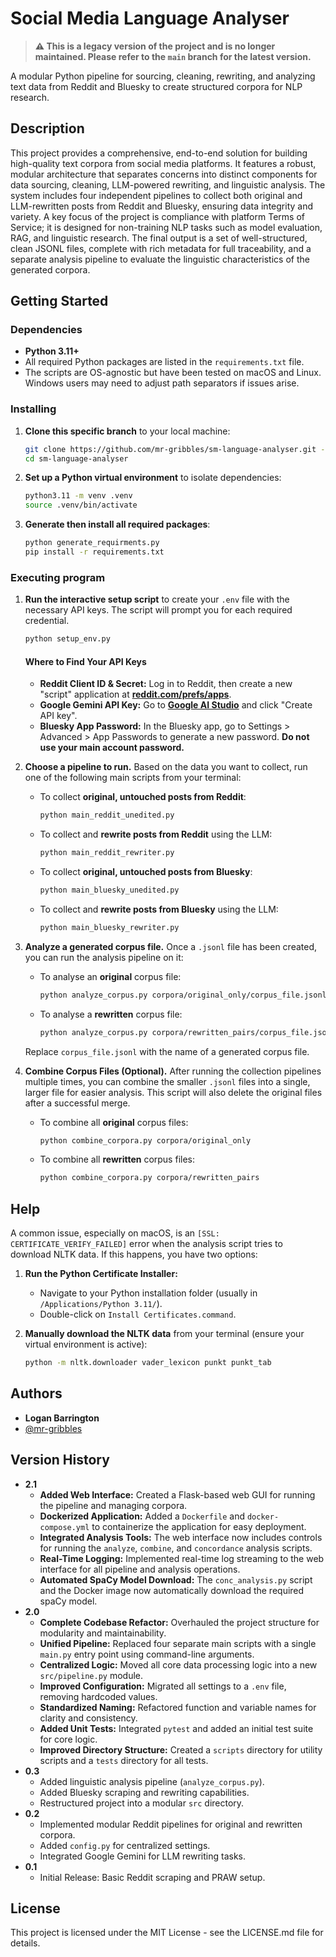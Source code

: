 # Social Media Language Analyser

> **⚠️ This is a legacy version of the project and is no longer maintained. Please refer to the `main` branch for the latest version.**

A modular Python pipeline for sourcing, cleaning, rewriting, and analyzing text data from Reddit and Bluesky to create structured corpora for NLP research.

## Description

This project provides a comprehensive, end-to-end solution for building high-quality text corpora from social media platforms. It features a robust, modular architecture that separates concerns into distinct components for data sourcing, cleaning, LLM-powered rewriting, and linguistic analysis. The system includes four independent pipelines to collect both original and LLM-rewritten posts from Reddit and Bluesky, ensuring data integrity and variety. A key focus of the project is compliance with platform Terms of Service; it is designed for non-training NLP tasks such as model evaluation, RAG, and linguistic research. The final output is a set of well-structured, clean JSONL files, complete with rich metadata for full traceability, and a separate analysis pipeline to evaluate the linguistic characteristics of the generated corpora.

## Getting Started

### Dependencies

* **Python 3.11+**
* All required Python packages are listed in the `requirements.txt` file.
* The scripts are OS-agnostic but have been tested on macOS and Linux. Windows users may need to adjust path separators if issues arise.

### Installing

1.  **Clone this specific branch** to your local machine:
    ```bash
    git clone https://github.com/mr-gribbles/sm-language-analyser.git --branch legacy/v1.0
    cd sm-language-analyser
    ```
2.  **Set up a Python virtual environment** to isolate dependencies:
    ```bash
    python3.11 -m venv .venv
    source .venv/bin/activate
    ```
3.  **Generate then install all required packages**:
    ```bash
    python generate_requirments.py
    pip install -r requirements.txt
    ```

### Executing program

1.  **Run the interactive setup script** to create your `.env` file with the necessary API keys. The script will prompt you for each required credential.
    ```bash
    python setup_env.py
    ```
     #### Where to Find Your API Keys
    * **Reddit Client ID & Secret:** Log in to Reddit, then create a new "script" application at [**reddit.com/prefs/apps**](https://www.reddit.com/prefs/apps).
    * **Google Gemini API Key:** Go to [**Google AI Studio**](https://aistudio.google.com/app/apikey) and click "Create API key".
    * **Bluesky App Password:** In the Bluesky app, go to Settings > Advanced > App Passwords to generate a new password. **Do not use your main account password.**

2.  **Choose a pipeline to run.** Based on the data you want to collect, run one of the following main scripts from your terminal:

    * To collect **original, untouched posts from Reddit**:
        ```bash
        python main_reddit_unedited.py
        ```
    * To collect and **rewrite posts from Reddit** using the LLM:
        ```bash
        python main_reddit_rewriter.py
        ```
    * To collect **original, untouched posts from Bluesky**:
        ```bash
        python main_bluesky_unedited.py
        ```
    * To collect and **rewrite posts from Bluesky** using the LLM:
        ```bash
        python main_bluesky_rewriter.py
        ```
3.  **Analyze a generated corpus file.** Once a `.jsonl` file has been created, you can run the analysis pipeline on it:
    * To analyse an **original** corpus file:
        ```bash
        python analyze_corpus.py corpora/original_only/corpus_file.jsonl
        ```
    * To analyse a **rewritten** corpus file:
        ```bash
        python analyze_corpus.py corpora/rewritten_pairs/corpus_file.jsonl
        ```
    Replace `corpus_file.jsonl` with the name of a generated corpus file.
    
4.  **Combine Corpus Files (Optional).** After running the collection pipelines multiple times, you can combine the smaller `.jsonl` files into a single, larger file for easier analysis. This script will also delete the original files after a successful merge.

    * To combine all **original** corpus files:
        ```bash
        python combine_corpora.py corpora/original_only
        ```
    * To combine all **rewritten** corpus files:
        ```bash
        python combine_corpora.py corpora/rewritten_pairs
        ```

## Help

A common issue, especially on macOS, is an `[SSL: CERTIFICATE_VERIFY_FAILED]` error when the analysis script tries to download NLTK data. If this happens, you have two options:

1.  **Run the Python Certificate Installer:**
    * Navigate to your Python installation folder (usually in `/Applications/Python 3.11/`).
    * Double-click on `Install Certificates.command`.

2.  **Manually download the NLTK data** from your terminal (ensure your virtual environment is active):
    ```bash
    python -m nltk.downloader vader_lexicon punkt punkt_tab
    ```

## Authors

* **Logan Barrington**
* [@mr-gribbles](https://github.com/mr-gribbles)

## Version History

* **2.1**
    * **Added Web Interface:** Created a Flask-based web GUI for running the pipeline and managing corpora.
    * **Dockerized Application:** Added a `Dockerfile` and `docker-compose.yml` to containerize the application for easy deployment.
    * **Integrated Analysis Tools:** The web interface now includes controls for running the `analyze`, `combine`, and `concordance` analysis scripts.
    * **Real-Time Logging:** Implemented real-time log streaming to the web interface for all pipeline and analysis operations.
    * **Automated SpaCy Model Download:** The `conc_analysis.py` script and the Docker image now automatically download the required spaCy model.
* **2.0**
    * **Complete Codebase Refactor:** Overhauled the project structure for modularity and maintainability.
    * **Unified Pipeline:** Replaced four separate main scripts with a single `main.py` entry point using command-line arguments.
    * **Centralized Logic:** Moved all core data processing logic into a new `src/pipeline.py` module.
    * **Improved Configuration:** Migrated all settings to a `.env` file, removing hardcoded values.
    * **Standardized Naming:** Refactored function and variable names for clarity and consistency.
    * **Added Unit Tests:** Integrated `pytest` and added an initial test suite for core logic.
    * **Improved Directory Structure:** Created a `scripts` directory for utility scripts and a `tests` directory for all tests.
* **0.3**
    * Added linguistic analysis pipeline (`analyze_corpus.py`).
    * Added Bluesky scraping and rewriting capabilities.
    * Restructured project into a modular `src` directory.
* **0.2**
    * Implemented modular Reddit pipelines for original and rewritten corpora.
    * Added `config.py` for centralized settings.
    * Integrated Google Gemini for LLM rewriting tasks.
* **0.1**
    * Initial Release: Basic Reddit scraping and PRAW setup.

## License

This project is licensed under the MIT License - see the LICENSE.md file for details.
